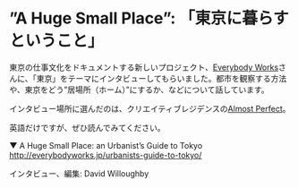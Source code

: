 # ”A Huge Small Place”: 「東京に暮らすということ」

東京の仕事文化をドキュメントする新しいプロジェクト、[Everybody Works](http://everybodyworks.jp/)さんに、「東京」をテーマにインタビューしてもらいました。都市を観察する方法や、東京をどう”居場所（ホーム）”にするか、などについて話しています。

インタビュー場所に選んだのは、クリエイティブレジデンスの[Almost Perfect](https://www.almostperfect.jp/)。

英語だけですが、ぜひ読んでみてください。

▼ A Huge Small Place: an Urbanist’s Guide to Tokyo
http://everybodyworks.jp/urbanists-guide-to-tokyo/

インタビュー、編集: David Willoughby